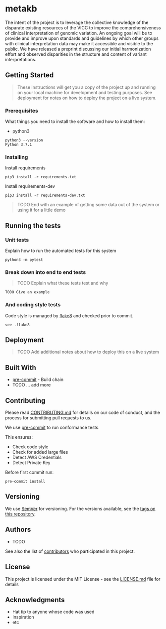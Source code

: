 # metakb

The intent of the project is to leverage the collective knowledge of the disparate existing resources of the VICC to improve the comprehensiveness of clinical interpretation of genomic variation. An ongoing goal will be to provide and improve upon standards and guidelines by which other groups with clinical interpretation data may make it accessible and visible to the public. We have released a preprint discussing our initial harmonization effort and observed disparities in the structure and content of variant interpretations.

## Getting Started

> These instructions will get you a copy of the project up and running on your local machine for development and testing purposes. See deployment for notes on how to deploy the project on a live system.

### Prerequisites

What things you need to install the software and how to install them:

* python3

```
python3 --version
Python 3.7.1
```

### Installing

Install requirements

```
pip3 install -r requirements.txt
```

Install requirements-dev

```
pip3 install -r requirements-dev.txt
```


> TODO End with an example of getting some data out of the system or using it for a little demo

## Running the tests

### Unit tests

Explain how to run the automated tests for this system

```
python3 -m pytest
```


### Break down into end to end tests

> TODO Explain what these tests test and why

```
TODO Give an example
```

### And coding style tests

Code style is managed by [flake8](https://github.com/PyCQA/flake8) and checked prior to commit.

```
see .flake8

```

## Deployment

> TODO Add additional notes about how to deploy this on a live system

## Built With

* [pre-commit](https://pre-commit.com) - Build chain
* TODO ... add more

## Contributing

Please read [CONTRIBUTING.md](CONTRIBUTING.md) for details on our code of conduct, and the process for submitting pull requests to us.

We use [pre-commit](https://pre-commit.com/#usage) to run conformance tests.

This ensures:

* Check code style
* Check for added large files
* Detect AWS Credentials
* Detect Private Key

Before first commit run:

```
pre-commit install
```


## Versioning

We use [SemVer](http://semver.org/) for versioning. For the versions available, see the [tags on this repository](https://github.com/cancervariants/metakb/tags).

## Authors

* TODO

See also the list of [contributors](https://github.com/cancervariants/metakb/contributors) who participated in this project.

## License

This project is licensed under the MIT License - see the [LICENSE.md](LICENSE.md) file for details

## Acknowledgments

* Hat tip to anyone whose code was used
* Inspiration
* etc
